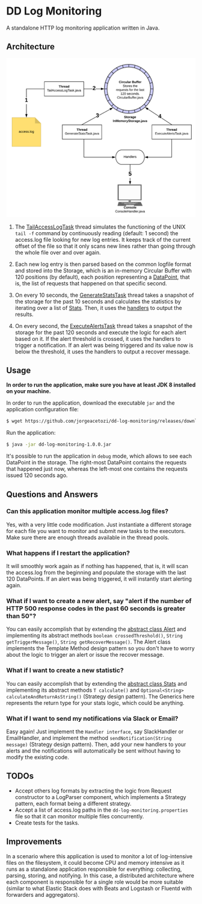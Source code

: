 # DD Log Monitoring

A standalone HTTP log monitoring application written in Java.

## Architecture

![DD Log Monitoring Architecture](/images/dd-log-monitoring.png)

1. The [TailAccessLogTask](src/main/java/com/jorgeacetozi/dd/logmonitoring/tasks/TailAccessLogTask.java) thread simulates the functioning of the UNIX `tail -f` command by continuously reading (default: 1 second) the access.log file looking for new log entries. It keeps track of the current offset of the file so that it only scans new lines rather than going through the whole file over and over again.

2. Each new log entry is then parsed based on the common logfile format and stored into the Storage, which is an in-memory Circular Buffer with 120 positions (by default), each position representing a [DataPoint](src/main/java/com/jorgeacetozi/dd/logmonitoring/model/DataPoint.java), that is, the list of requests that happened on that specific second.

3. On every 10 seconds, the [GenerateStatsTask](src/main/java/com/jorgeacetozi/dd/logmonitoring/tasks/GenerateStatsTask.java) thread takes a snapshot of the storage for the past 10 seconds and calculates the statistics by iterating over a list of [Stats](src/main/java/com/jorgeacetozi/dd/logmonitoring/stats/). Then, it uses the [handlers](src/main/java/com/jorgeacetozi/dd/logmonitoring/handler/) to output the results.

4. On every second, the [ExecuteAlertsTask](src/main/java/com/jorgeacetozi/dd/logmonitoring/tasks/ExecuteAlertsTask.java) thread takes a snapshot of the storage for the past 120 seconds and execute the logic for each alert based on it. If the alert threshold is crossed, it uses the handlers to trigger a notification. If an alert was being triggered and its value now is below the threshold, it uses the handlers to output a recover message.

## Usage

**In order to run the application, make sure you have at least JDK 8 installed on your machine.**

In order to run the application, download the executable `jar` and the application configuration file:

```bash
$ wget https://github.com/jorgeacetozi/dd-log-monitoring/releases/download/1.0.0/dd-log-monitoring-1.0.0.jar && wget https://github.com/jorgeacetozi/dd-log-monitoring/releases/download/1.0.0/dd-log-monitoring.properties
```

Run the application:

```bash
$ java -jar dd-log-monitoring-1.0.0.jar
```

It's possible to run the application in `debug` mode, which allows to see each DataPoint in the storage. The right-most DataPoint contains the requests that happened just now, whereas the left-most one contains the requests issued 120 seconds ago.

## Questions and Answers

### Can this application monitor multiple access.log files?

Yes, with a very little code modification. Just instantiate a different storage for each file you want to monitor and submit new tasks to the executors. Make sure there are enough threads available in the thread pools.

### What happens if I restart the application?

It will smoothly work again as if nothing has happened, that is, it will scan the access.log from the beginning and populate the storage with the last 120 DataPoints. If an alert was being triggered, it will instantly start alerting again.

### What if I want to create a new alert, say "alert if the number of HTTP 500 response codes in the past 60 seconds is greater than 50"?

You can easily accomplish that by extending the [abstract class Alert](src/main/java/com/jorgeacetozi/dd/logmonitoring/alert/Alert.java) and implementing its abstract methods `boolean crossedThreshold()`, `String getTriggerMessage()`, `String getRecoverMessage()`. The Alert class implements the Template Method design pattern so you don't have to worry about the logic to trigger an alert or issue the recover message.

### What if I want to create a new statistic?

You can easily accomplish that by extending the [abstract class Stats](src/main/java/com/jorgeacetozi/dd/logmonitoring/stats/Stats.java) and implementing its abstract methods `T calculate()` and `Optional<String> calculateAndReturnAsString()` (Strategy design pattern). The Generics here represents the return type for your stats logic, which could be anything.

### What if I want to send my notifications via Slack or Email?

Easy again! Just implement the `Handler interface`, say SlackHandler or EmailHandler, and implement the method `sendNotification(String message)` (Strategy design pattern). Then, add your new handlers to your alerts and the notifications will automatically be sent without having to modify the existing code.

## TODOs

- Accept others log formats by extracting the logic from Request constructor to a LogParser component, which implements a Strategy pattern, each format being a different strategy.
- Accept a list of access.log paths in the `dd-log-monitoring.properties` file so that it can monitor multiple files concurrently.
- Create tests for the tasks.

## Improvements

In a scenario where this application is used to monitor a lot of log-intensive files on the filesystem, it could become CPU and memory intensive as it runs as a standalone application responsible for everything: collecting, parsing, storing, and notifying. In this case, a distributed architecture where each component is responsible for a single role would be more suitable (similar to what Elastic Stack does with Beats and Logstash or Fluentd with forwarders and aggregators).
